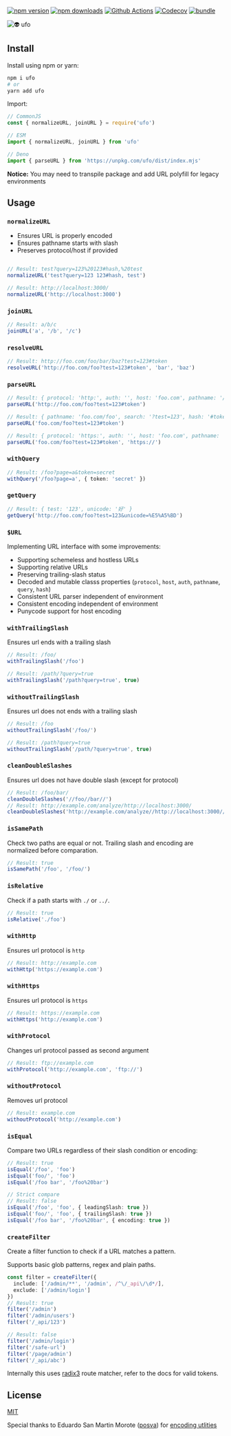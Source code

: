 [![npm version][npm-version-src]][npm-version-href]
[![npm downloads][npm-downloads-src]][npm-downloads-href]
[![Github Actions][github-actions-src]][github-actions-href]
[![Codecov][codecov-src]][codecov-href]
[![bundle][bundle-src]][bundle-href]

![👽 ufo](.github/banner.svg)

## Install

Install using npm or yarn:

```bash
npm i ufo
# or
yarn add ufo
```

Import:

```js
// CommonJS
const { normalizeURL, joinURL } = require('ufo')

// ESM
import { normalizeURL, joinURL } from 'ufo'

// Deno
import { parseURL } from 'https://unpkg.com/ufo/dist/index.mjs'
```

**Notice:** You may need to transpile package and add URL polyfill for legacy environments

## Usage

### `normalizeURL`

- Ensures URL is properly encoded
- Ensures pathname starts with slash
- Preserves protocol/host if provided

```ts

// Result: test?query=123%20123#hash,%20test
normalizeURL('test?query=123 123#hash, test')

// Result: http://localhost:3000/
normalizeURL('http://localhost:3000')
```

### `joinURL`

```ts
// Result: a/b/c
joinURL('a', '/b', '/c')
```

### `resolveURL`

```ts
// Result: http://foo.com/foo/bar/baz?test=123#token
resolveURL('http://foo.com/foo?test=123#token', 'bar', 'baz')
```

### `parseURL`

```ts
// Result: { protocol: 'http:', auth: '', host: 'foo.com', pathname: '/foo', search: '?test=123', hash: '#token' }
parseURL('http://foo.com/foo?test=123#token')

// Result: { pathname: 'foo.com/foo', search: '?test=123', hash: '#token' }
parseURL('foo.com/foo?test=123#token')

// Result: { protocol: 'https:', auth: '', host: 'foo.com', pathname: '/foo', search: '?test=123', hash: '#token' }
parseURL('foo.com/foo?test=123#token', 'https://')
```

### `withQuery`

```ts
// Result: /foo?page=a&token=secret
withQuery('/foo?page=a', { token: 'secret' })
```

### `getQuery`

```ts
// Result: { test: '123', unicode: '好' }
getQuery('http://foo.com/foo?test=123&unicode=%E5%A5%BD')
```

### `$URL`

Implementing URL interface with some improvements:

- Supporting schemeless and hostless URLs
- Supporting relative URLs
- Preserving trailing-slash status
- Decoded and mutable classs properties (`protocol`, `host`, `auth`, `pathname`, `query`, `hash`)
- Consistent URL parser independent of environment
- Consistent encoding independent of environment
- Punycode support for host encoding

### `withTrailingSlash`

Ensures url ends with a trailing slash

```ts
// Result: /foo/
withTrailingSlash('/foo')
```

```ts
// Result: /path/?query=true
withTrailingSlash('/path?query=true', true)
```

### `withoutTrailingSlash`

Ensures url does not ends with a trailing slash

```ts
// Result: /foo
withoutTrailingSlash('/foo/')
```

```ts
// Result: /path?query=true
withoutTrailingSlash('/path/?query=true', true)
```

### `cleanDoubleSlashes`

Ensures url does not have double slash (except for protocol)

```ts
// Result: /foo/bar/
cleanDoubleSlashes('//foo//bar//')
// Result: http://example.com/analyze/http://localhost:3000/
cleanDoubleSlashes('http://example.com/analyze//http://localhost:3000//')
```

### `isSamePath`

Check two paths are equal or not. Trailing slash and encoding are normalized before comparation.

```ts
// Result: true
isSamePath('/foo', '/foo/')
```

### `isRelative`

Check if a path starts with `./` or `../`.

```ts
// Result: true
isRelative('./foo')
```

### `withHttp`

Ensures url protocol is `http`

```ts
// Result: http://example.com
withHttp('https://example.com')
```

### `withHttps`

Ensures url protocol is `https`

```ts
// Result: https://example.com
withHttps('http://example.com')
```

### `withProtocol`

Changes url protocol passed as second argument

```ts
// Result: ftp://example.com
withProtocol('http://example.com', 'ftp://')
```

### `withoutProtocol`

Removes url protocol

```ts
// Result: example.com
withoutProtocol('http://example.com')
```

### `isEqual`

Compare two URLs regardless of their slash condition or encoding:

```ts
// Result: true
isEqual('/foo', 'foo')
isEqual('foo/', 'foo')
isEqual('/foo bar', '/foo%20bar')

// Strict compare
// Result: false
isEqual('/foo', 'foo', { leadingSlash: true })
isEqual('foo/', 'foo', { trailingSlash: true })
isEqual('/foo bar', '/foo%20bar', { encoding: true })
```

### `createFilter`

Create a filter function to check if a URL matches a pattern.

Supports basic glob patterns, regex and plain paths.

```ts
const filter = createFilter({
  include: ['/admin/**', '/admin', /^\/_api\/\d*/],
  exclude: ['/admin/login']
})
// Result: true
filter('/admin')
filter('/admin/users')
filter('/_api/123')

// Result: false
filter('/admin/login')
filter('/safe-url')
filter('/page/admin')
filter('/_api/abc')
```

Internally this uses [radix3](https://github.com/unjs/radix3) route matcher, refer to the docs for valid tokens.

## License

[MIT](./LICENSE)

Special thanks to Eduardo San Martin Morote ([posva](https://github.com/posva)) for [encoding utlities](https://github.com/vuejs/vue-router-next/blob/v4.0.1/src/encoding.ts)

<!-- Badges -->
[npm-version-src]: https://img.shields.io/npm/v/ufo?style=flat-square
[npm-version-href]: https://npmjs.com/package/ufo

[npm-downloads-src]: https://img.shields.io/npm/dm/ufo?style=flat-square
[npm-downloads-href]: https://npmjs.com/package/ufo

[github-actions-src]: https://img.shields.io/github/workflow/status/unjs/ufo/ci/main?style=flat-square
[github-actions-href]: https://github.com/unjs/ufo/actions?query=workflow%3Aci

[codecov-src]: https://img.shields.io/codecov/c/gh/unjs/ufo/main?style=flat-square
[codecov-href]: https://codecov.io/gh/unjs/ufo

[bundle-src]: https://img.shields.io/bundlephobia/minzip/ufo?style=flat-square
[bundle-href]: https://bundlephobia.com/result?p=ufo
